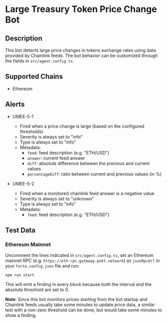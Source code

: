 # Large Treasury Token Price Change Bot

## Description

This bot detects large price changes in tokens exchange rates using data provided by
Chainlink feeds. The bot behavior can be customized through the fields in
`src/agent.config.ts`.

## Supported Chains

- Ethereum

## Alerts

- UMEE-5-1
  - Fired when a price change is large (based on the configured thresholds)
  - Severity is always set to "info"
  - Type is always set to "info"
  - Metadata:
    - `feed`: feed description (e.g. "ETH/USD")
    - `answer`: current feed answer
    - `diff`: absolute difference between the previous and current values
    - `percentageDiff`: ratio between current and previous values (in %)

- UMEE-5-2
  - Fired when a monitored chainlink feed answer is a negative value
  - Severity is always set to "unknown"
  - Type is always set to "info"
  - Metadata:
    - `feed`: feed description (e.g. "ETH/USD")

## Test Data

### Ethereum Mainnet

Uncomment the lines indicated in `src/agent.config.ts`, set an Ethereum mainnet RPC
(e.g. `https://eth-rpc.gateway.pokt.network`) as `jsonRpcUrl` in your
`forta.config.json` file and run:

```
npm run start
```

This will emit a finding in every block because both the interval and the absolute
threshold are set to 0.

**Note**: Since this bot monitors prices starting from the bot startup and Chainlink
feeds usually take some minutes to update price data, a similar test with a non-zero
threshold can be done, but would take some minutes to show a finding.
